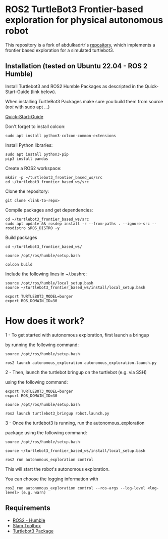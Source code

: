 # ROS2 TurtleBot3 Frontier-based exploration for physical autonomous robot
This repository is a fork of abdulkadrtr's [repository](https://github.com/nadja4/turtlebot3-ros2-autonomous-frontier-based-exploration), which implements a frontier based exploration for a simulated turtlebot3.

## Installation (tested on Ubuntu 22.04 - ROS 2 Humble)

Install Turtlebot3 and ROS2 Humble Packages as descripted in the Quick-Start-Guide (link below). 

When installing TurtleBot3 Packages make sure you build them from source (*not* with sudo apt ...)

[Quick-Start-Guide](https://emanual.robotis.com/docs/en/platform/turtlebot3/quick-start/)

Don't forget to install colcon:
```
sudo apt install python3-colcon-common-extensions
```
Install Python libraries:
```
sudo apt install python3-pip
pip3 install pandas
```
Create a ROS2 workspace:
```
mkdir -p ~/turtlebot3_frontier_based_ws/src
cd ~/turtlebot3_frontier_based_ws/src
```
Clone the repository:
```
git clone <link-to-repo>
```
Compile packages and get dependencies:
```
cd ~/turtlebot3_frontier_based_ws/src
sudo apt update && rosdep install -r --from-paths . --ignore-src --rosdistro $ROS_DISTRO -y
```
Build packages
```
cd ~/turtlebot3_frontier_based_ws/

source /opt/ros/humble/setup.bash

colcon build
```
Include the following lines in ~/.bashrc:
```
source /opt/ros/humble/local_setup.bash
source ~/turtlebot3_frontier_based_ws/install/local_setup.bash

export TURTLEBOT3_MODEL=burger
export ROS_DOMAIN_ID=30
```

# How does it work?

1 - To get started with autonomous exploration, first launch a bringup 

by running the following command:

```
source /opt/ros/humble/setup.bash

ros2 launch autonomous_exploration autonomous_exploration.launch.py
```

2 - Then, launch the turtlebot bringup on the turtlebot (e.g. via SSH)

using the following command:

```
export TURTLEBOT3_MODEL=burger
export ROS_DOMAIN_ID=30

source /opt/ros/humble/setup.bash

ros2 launch turtlebot3_bringup robot.launch.py
```

3 - Once the turtlebot3 is running, run the autonomous_exploration 

package using the following command:

```
source /opt/ros/humble/setup.bash

source ~/turtlebot3_frontier_based_ws/install/local_setup.bash

ros2 run autonomous_exploration control
```
This will start the robot's autonomous exploration.

You can choose the logging information with
```
ros2 run autonomous_exploration control --ros-args --log-level <log-level> (e.g. warn)
```

## Requirements

- [ROS2 - Humble](https://docs.ros.org/en/humble/Installation.html)
- [Slam Toolbox](https://github.com/SteveMacenski/slam_toolbox/blob/ros2/launch/online_async_launch.py)
- [Turtlebot3 Package](https://emanual.robotis.com/docs/en/platform/turtlebot3/quick-start/)
